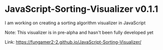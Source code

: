# JavaScript-Sorting-Visualizer v0.1.1

I am working on creating a sorting algorithm visualizer in JavaScript

Note: This visualizer is in pre-alpha and hasn't been fully developed yet

Link: https://fungamer2-2.github.io/JavaScript-Sorting-Visualizer/

